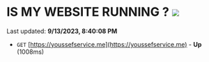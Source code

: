 # IS MY WEBSITE RUNNING ? [![](https://img.shields.io/static/v1?label=Sponsor&message=%E2%9D%A4&logo=GitHub&color=%23fe8e86)](https://github.com/sponsors/<username>)

Last updated: **9/13/2023, 8:40:08 PM**

- `GET` [https://youssefservice.me](https://youssefservice.me) - **Up** (1008ms)
